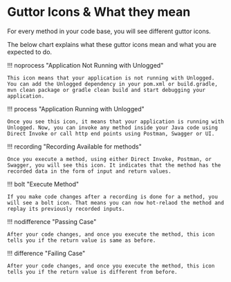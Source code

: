 # Guttor Icons & What they mean

For every method in your code base, you will see different guttor icons. 

The below chart explains what these guttor icons mean and what you are expected to do.


!!! noprocess "Application Not Running with Unlogged"

    This icon means that your application is not running with Unlogged. You can add the Unlogged dependency in your pom.xml or build.gradle, mvn clean package or gradle clean build and start debugging your application.
 
!!! process "Application Running with Unlogged"

    Once you see this icon, it means that your application is running with Unlogged. Now, you can invoke any method inside your Java code using Direct Invoke or call http end points using Postman, Swagger or UI.

!!! recording "Recording Available for methods"

    Once you execute a method, using either Direct Invoke, Postman, or Swagger, you will see this icon. It indicates that the method has the recorded data in the form of input and return values. 

!!! bolt "Execute Method"

    If you make code changes after a recording is done for a method, you will see a bolt icon. That means you can now hot-relaod the method and replay its previously recorded inputs.

!!! nodifference "Passing Case"
    
    After your code changes, and once you execute the method, this icon tells you if the return value is same as before. 


!!! difference "Failing Case"

    After your code changes, and once you execute the method, this icon tells you if the return value is different from before. 
